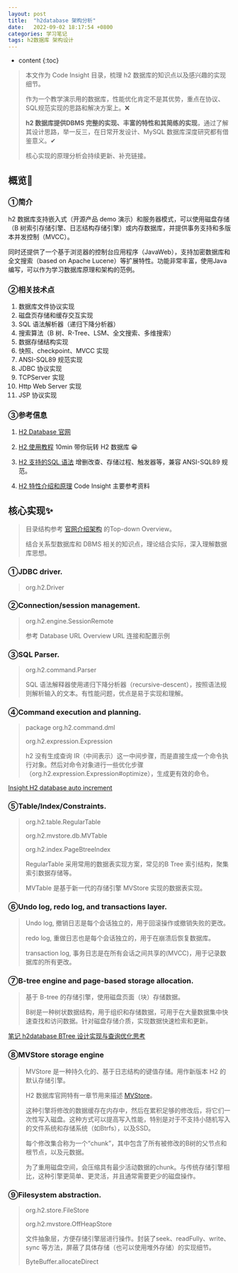 ```yaml
---
layout: post
title:  "h2database 架构分析"
date:   2022-09-02 18:17:54 +0800
categories: 学习笔记
tags: h2数据库 架构设计
---
```

* content
{:toc}

> 本文作为 Code Insight 目录，梳理 h2 数据库的知识点以及感兴趣的实现细节。
> 
> 作为一个教学演示用的数据库，性能优化肯定不是其优势，重点在协议、SQL规范实现的思路和解决方案上。❌
> 
> **h2 数据库提供DBMS 完整的实现、丰富的特性和其简练的实现**，通过了解其设计思路，举一反三，在日常开发设计、MySQL 数据库深度研究都有借鉴意义。✔
> 
> 核心实现的原理分析会持续更新、补充链接。

## 概览🎯

### ①简介

h2 数据库支持嵌入式（开源产品 demo 演示）和服务器模式，可以使用磁盘存储（B 树索引存储引擎、日志结构存储引擎）或内存数据库，并提供事务支持和多版本并发控制（MVCC）。

同时还提供了一个基于浏览器的控制台应用程序（JavaWeb），支持加密数据库和全文搜索（based on Apache Lucene）等扩展特性。功能非常丰富，使用Java 编写，可以作为学习数据库原理和架构的范例。

### ②相关技术点

1. 数据库文件协议实现
2. 磁盘页存储和缓存交互实现
3. SQL 语法解析器（递归下降分析器）
4. 搜索算法（B 树、R-Tree、LSM、全文搜索、多维搜索）
5. 数据存储结构实现
6. 快照、checkpoint、MVCC 实现
7. ANSI-SQL89 规范实现
8. JDBC 协议实现
9. TCPServer 实现
10. Http Web Server 实现
11. JSP 协议实现

### ③参考信息

1. [H2 Database 官网](https://h2database.com/html/main.html)

2. [H2 使用教程](https://h2database.com/html/tutorial.html) 10min 带你玩转 H2 数据库 😀

3. [H2 支持的SQL 语法](https://h2database.com/html/grammar.html) 增删改查、存储过程、触发器等，兼容 ANSI-SQL89 规范。

4. [H2 特性介绍和原理](https://h2database.com/html/features.html) Code Insight 主要参考资料

## 核心实现✨

> 目录结构参考 [官网介绍架构](https://h2database.com/html/architecture.html) 的Top-down Overview。
> 
> 结合关系型数据库和 DBMS 相关的知识点，理论结合实际，深入理解数据库思想。

### ①JDBC driver.

> org.h2.Driver

### ②Connection/session management.

> org.h2.engine.SessionRemote
> 
> 参考 Database URL Overview URL 连接和配置示例

### ③SQL Parser.

> org.h2.command.Parser
> 
> SQL 语法解释器使用递归下降分析器（recursive-descent），按照语法规则解析输入的文本。有性能问题，优点是易于实现和理解。

### ④Command execution and planning.

> package org.h2.command.dml
> 
> org.h2.expression.Expression
> 
> h2 没有生成查询 IR（中间表示）这一中间步骤，而是直接生成一个命令执行对象。然后对命令对象进行一些优化步骤（org.h2.expression.Expression#optimize），生成更有效的命令。

[Insight H2 database auto increment](./2022-12-02-Insight-H2-database-auto-increment.md)

### ⑤Table/Index/Constraints.

> org.h2.table.RegularTable
> 
> org.h2.mvstore.db.MVTable
> 
> org.h2.index.PageBtreeIndex
> 
> RegularTable 采用常用的数据表实现方案，常见的B Tree 索引结构，聚集索引数据存储等。
> 
> MVTable 是基于新一代的存储引擎 MVStore 实现的数据表实现。

### ⑥Undo log, redo log, and transactions layer.

> Undo log, 撤销日志是每个会话独立的，用于回滚操作或撤销失败的更改。
> 
> redo log, 重做日志也是每个会话独立的，用于在崩溃后恢复数据库。
> 
> transaction log, 事务日志是在所有会话之间共享的(MVCC)，用于记录数据库的所有更改。

### ⑦B-tree engine and page-based storage allocation.

> 基于 B-tree 的存储引擎，使用磁盘页面（块）存储数据。
> 
> B树是一种树状数据结构，用于组织和存储数据，可用于在大量数据集中快速查找和访问数据。针对磁盘存储介质，实现数据快速检索和更新。

[笔记 h2database BTree 设计实现与查询优化思考](./2023-06-06-Note-BTree-In-h2database.md)

### ⑧MVStore storage engine

> MVStore 是一种持久化的、基于日志结构的键值存储。用作新版本 H2 的默认存储引擎。
> 
> H2 数据库官网特有一章节用来描述 [MVStore](https://h2database.com/html/mvstore.html)。
> 
> 这种引擎将修改的数据缓存在内存中，然后在累积足够的修改后，将它们一次性写入磁盘。这种方式可以提高写入性能，特别是对于不支持小随机写入的文件系统和存储系统（如Btrfs），以及SSD。
> 
> 每个修改集合称为一个“chunk”，其中包含了所有被修改的B树的父节点和根节点，以及元数据。
> 
> 为了重用磁盘空间，会压缩具有最少活动数据的chunk。与传统存储引擎相比，这种引擎更简单、更灵活，并且通常需要更少的磁盘操作。

### ⑨Filesystem abstraction.

> org.h2.store.FileStore
> 
> org.h2.mvstore.OffHeapStore
> 
> 文件抽象层，方便存储引擎层进行操作。封装了seek、readFully、write、sync 等方法，屏蔽了具体存储（也可以使用堆外存储）的实现细节。
> 
> ByteBuffer.allocateDirect

